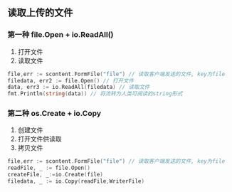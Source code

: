 ## 读取上传的文件
### 第一种 file.Open + io.ReadAll()
1. 打开文件
2. 读取文件
```go
file,err := scontent.FormFile("file") // 读取客户端发送的文件, key为file
filedata, err2 := file.Open() // 打开文件
data, err3 := io.ReadAll(filedata) // 读取文件
fmt.Println(string(data)) // 将流转为人类可阅读的string形式
```

### 第二种 os.Create + io.Copy
1. 创建文件
2. 打开文件供读取
3. 拷贝文件
```go
file,err := scontent.FormFile("file") // 读取客户端发送的文件, key为file
readFile, _ := file.Open()
createFile, _:=io.Create(file)
filedata, _ := io.Copy(readFile,WriterFile)
```